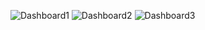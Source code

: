 ![Dashboard1](https://github.com/VaishnaviRChougule/Ecommerce-Dashboard/assets/117535507/f0ce6b45-101d-4ddd-9148-50f65291d0c1)
![Dashboard2](https://github.com/VaishnaviRChougule/Ecommerce-Dashboard/assets/117535507/cfaf0ea5-59d5-4a3e-abb2-328fe8396a15)
![Dashboard3](https://github.com/VaishnaviRChougule/Ecommerce-Dashboard/assets/117535507/f632c66a-bb31-4d15-8a4b-8b9e268d4a94)

